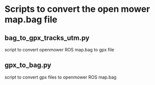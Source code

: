 # Scripts to convert the open mower map.bag file

## bag_to_gpx_tracks_utm.py
script to convert openmower ROS map.bag to gpx file

## gpx_to_bag.py
script to convert gpx files to openmower ROS map.bag